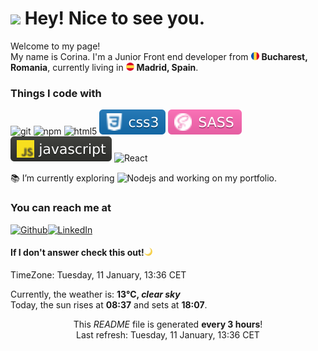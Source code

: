 <h1><img src="https://emojis.slackmojis.com/emojis/images/1471045864/890/penguin.gif?1471045864" width="30"/> Hey! Nice to see you.</h1>


<p>Welcome to my page! </br> My name is Corina. I'm a Junior Front end developer from <img src="./images/romania.svg" width="13"/> <b>Bucharest, Romania</b>, currently living in <img src="./images/spain.svg" width="13"/> <b>Madrid, Spain</b>. </p>


<h3>Things I code with</h3>
<p>
  <img alt="git" src="https://img.shields.io/badge/-Git-F05032?style=flat-square&logo=git&logoColor=white" />
  <img alt="npm" src="https://img.shields.io/badge/-NPM-CB3837?style=flat-square&logo=npm&logoColor=white" />
  <img alt="html5" src="https://img.shields.io/badge/-HTML5-E34F26?style=flat-square&logo=html5&logoColor=white" />
  <img alt="css3" src="./images/badges/css3.svg">
  <img alt="sass" src="./images/badges/sass.svg">
  <img alt="javascript" src="./images/badges/javascript.svg">
  <img alt="React" src="https://img.shields.io/badge/-React-45b8d8?style=flat-square&logo=react&logoColor=white" />
</p>

<p>📚 I’m currently exploring <img alt="Nodejs" src="https://img.shields.io/badge/-Nodejs-43853d?style=flat-square&logo=Node.js&logoColor=white" /> and working on my portfolio.</p>


<h3>You can reach me at </h3>
<p><a href="https://github.com/corimb" target="_blank"><img alt="Github" src="https://img.shields.io/badge/GitHub-%2312100E.svg?&style=for-the-badge&logo=Github&logoColor=white" /></a><a href="https://www.linkedin.com/in/corina-mihaela-borcoci" target="_blank"><img alt="LinkedIn" src="https://img.shields.io/badge/linkedin-%230077B5.svg?&style=for-the-badge&logo=linkedin&logoColor=white" /></a>
</p>
<h4>If I don't answer check this out!<img src="./images/crescent-moon.png" alt="crescent moon" width="13"></h4>
<p>TimeZone: Tuesday, 11 January, 13:36 CET<p>
<p>Currently, the weather is: <b> 13°C, <i>clear sky</i></b>
<br>Today, the sun rises at <b>08:37</b> and sets at <b>18:07</b>.</p>

<p align="center">This <i>README</i> file is generated <b>every 3 hours</b>!</br>Last refresh: Tuesday, 11 January, 13:36 CET<br /></p>